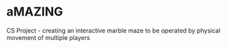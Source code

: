 # aMAZING
CS Project - creating an interactive marble maze to be operated by physical movement of multiple players
